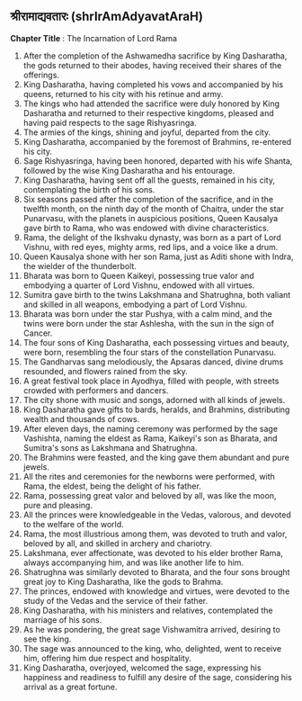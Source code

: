 ## श्रीरामाद्यवतारः (shrIrAmAdyavatAraH)

**Chapter Title** : The Incarnation of Lord Rama

1. After the completion of the Ashwamedha sacrifice by King Dasharatha, the gods returned to their abodes, having received their shares of the offerings.
2. King Dasharatha, having completed his vows and accompanied by his queens, returned to his city with his retinue and army.
3. The kings who had attended the sacrifice were duly honored by King Dasharatha and returned to their respective kingdoms, pleased and having paid respects to the sage Rishyasringa.
4. The armies of the kings, shining and joyful, departed from the city.
5. King Dasharatha, accompanied by the foremost of Brahmins, re-entered his city.
6. Sage Rishyasringa, having been honored, departed with his wife Shanta, followed by the wise King Dasharatha and his entourage.
7. King Dasharatha, having sent off all the guests, remained in his city, contemplating the birth of his sons.
8. Six seasons passed after the completion of the sacrifice, and in the twelfth month, on the ninth day of the month of Chaitra, under the star Punarvasu, with the planets in auspicious positions, Queen Kausalya gave birth to Rama, who was endowed with divine characteristics.
9. Rama, the delight of the Ikshvaku dynasty, was born as a part of Lord Vishnu, with red eyes, mighty arms, red lips, and a voice like a drum.
10. Queen Kausalya shone with her son Rama, just as Aditi shone with Indra, the wielder of the thunderbolt.
11. Bharata was born to Queen Kaikeyi, possessing true valor and embodying a quarter of Lord Vishnu, endowed with all virtues.
12. Sumitra gave birth to the twins Lakshmana and Shatrughna, both valiant and skilled in all weapons, embodying a part of Lord Vishnu.
13. Bharata was born under the star Pushya, with a calm mind, and the twins were born under the star Ashlesha, with the sun in the sign of Cancer.
14. The four sons of King Dasharatha, each possessing virtues and beauty, were born, resembling the four stars of the constellation Punarvasu.
15. The Gandharvas sang melodiously, the Apsaras danced, divine drums resounded, and flowers rained from the sky.
16. A great festival took place in Ayodhya, filled with people, with streets crowded with performers and dancers.
17. The city shone with music and songs, adorned with all kinds of jewels.
18. King Dasharatha gave gifts to bards, heralds, and Brahmins, distributing wealth and thousands of cows.
19. After eleven days, the naming ceremony was performed by the sage Vashishta, naming the eldest as Rama, Kaikeyi's son as Bharata, and Sumitra's sons as Lakshmana and Shatrughna.
20. The Brahmins were feasted, and the king gave them abundant and pure jewels.
21. All the rites and ceremonies for the newborns were performed, with Rama, the eldest, being the delight of his father.
22. Rama, possessing great valor and beloved by all, was like the moon, pure and pleasing.
23. All the princes were knowledgeable in the Vedas, valorous, and devoted to the welfare of the world.
24. Rama, the most illustrious among them, was devoted to truth and valor, beloved by all, and skilled in archery and chariotry.
25. Lakshmana, ever affectionate, was devoted to his elder brother Rama, always accompanying him, and was like another life to him.
26. Shatrughna was similarly devoted to Bharata, and the four sons brought great joy to King Dasharatha, like the gods to Brahma.
27. The princes, endowed with knowledge and virtues, were devoted to the study of the Vedas and the service of their father.
28. King Dasharatha, with his ministers and relatives, contemplated the marriage of his sons.
29. As he was pondering, the great sage Vishwamitra arrived, desiring to see the king.
30. The sage was announced to the king, who, delighted, went to receive him, offering him due respect and hospitality.
31. King Dasharatha, overjoyed, welcomed the sage, expressing his happiness and readiness to fulfill any desire of the sage, considering his arrival as a great fortune.
